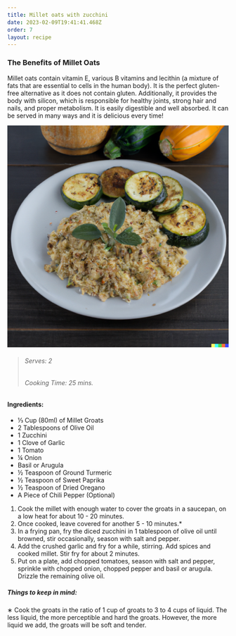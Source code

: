 ```yaml
---
title: Millet oats with zucchini
date: 2023-02-09T19:41:41.468Z
order: 7
layout: recipe
---
```

### The Benefits of Millet Oats

Millet oats contain vitamin E, various B vitamins and lecithin (a mixture of fats that are essential to cells in the human body). It i﻿s t﻿he perfect gluten-free alternative as it does not contain gluten. A﻿dditionally, it provides the body with silicon, which is responsible for healthy joints, strong hair and nails, and proper metabolism. It is easily digestible and well absorbed. It can be served in many ways and it is delicious every time!

![Millet oats with zucchini served in a bowl.](../uploads/b87f3283-7ca9-4267-80a7-7a9fdfacc37b.png "Millet Oats with Zucchini")

> ###### Serves: 2
>
> ###### Cooking Time: 25 mins.

#### Ingredients:

* ⅓ Cup (80ml) of Millet Groats
* 2 Tablespoons of Olive Oil
* 1 Zucchini
* 1 Clove of Garlic
* 1 Tomato
* ¼ Onion
* Basil or Arugula
* ½ Teaspoon of Ground Turmeric 
* ½ Teaspoon of Sweet Paprika 
* ½ Teaspoon of Dried Oregano
* A Piece of Chili Pepper (Optional)

1. Cook the millet with enough water to cover the groats in a saucepan, on a low heat for about 10 - 20 minutes.
2. Once cooked, leave covered for another 5 - 10 minutes.*
3. In a frying pan, fry the diced zucchini in 1 tablespoon of olive oil until browned, stir occasionally, season with salt and pepper.
4. Add the crushed garlic and fry for a while, stirring. Add spices and cooked millet. Stir fry for about 2 minutes.
5. Put on a plate, add chopped tomatoes, season with salt and pepper, sprinkle with chopped onion, chopped pepper and basil or arugula. Drizzle the remaining olive oil.

##### Things to keep in mind:

∗ Cook the groats in the ratio of 1 cup of groats to 3 to 4 cups of liquid. The less liquid, the more perceptible and hard the groats. However, the more liquid we add, the groats will be soft and tender.
